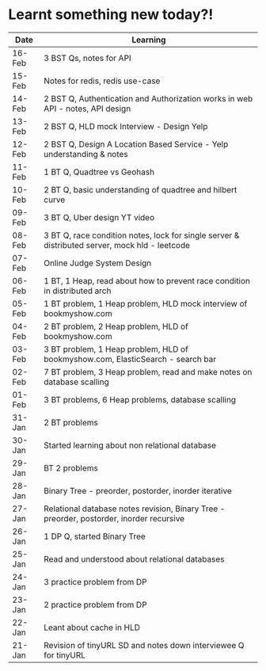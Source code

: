 # Learnt something new today?!

| Date | Learning |
|------|----------|
| 16-Feb | 3 BST Qs, notes for API |
| 15-Feb | Notes for redis, redis use-case |
| 14-Feb | 2 BST Q, Authentication and Authorization works in web API - notes, API design |
| 13-Feb | 2 BST Q, HLD mock Interview - Design Yelp |
| 12-Feb | 2 BST Q, Design A Location Based Service - Yelp understanding & notes |
| 11-Feb | 1 BT Q, Quadtree vs Geohash |
| 10-Feb | 2 BT Q, basic understanding of quadtree and hilbert curve |
| 09-Feb | 3 BT Q, Uber design YT video |
| 08-Feb | 3 BT Q, race condition notes, lock for single server & distributed server, mock hld - leetcode |
| 07-Feb | Online Judge System Design |
| 06-Feb | 1 BT, 1 Heap, read about how to prevent race condition in distributed arch |
| 05-Feb | 1 BT problem, 1 Heap problem, HLD mock interview of bookmyshow.com |
| 04-Feb | 2 BT problem, 2 Heap problem, HLD of bookmyshow.com|
| 03-Feb | 3 BT problem, 1 Heap problem, HLD of bookmyshow.com, ElasticSearch - search bar |
| 02-Feb | 7 BT problem, 3 Heap problem, read and make notes on database scalling |
| 01-Feb | 3 BT problems, 6 Heap problems, database scalling |
| 31-Jan | 2 BT problems |
| 30-Jan | Started learning about non relational database |
| 29-Jan | BT 2 problems |
| 28-Jan | Binary Tree - preorder, postorder, inorder iterative |
| 27-Jan | Relational database notes revision, Binary Tree - preorder, postorder, inorder recursive |
| 26-Jan | 1 DP Q, started Binary Tree |
| 25-Jan | Read and understood about relational databases |
| 24-Jan | 3 practice problem from DP |
| 23-Jan | 2 practice problem from DP |
| 22-Jan | Leant about cache in HLD |
| 21-Jan | Revision of tinyURL SD and notes down interviewee Q for tinyURL |
